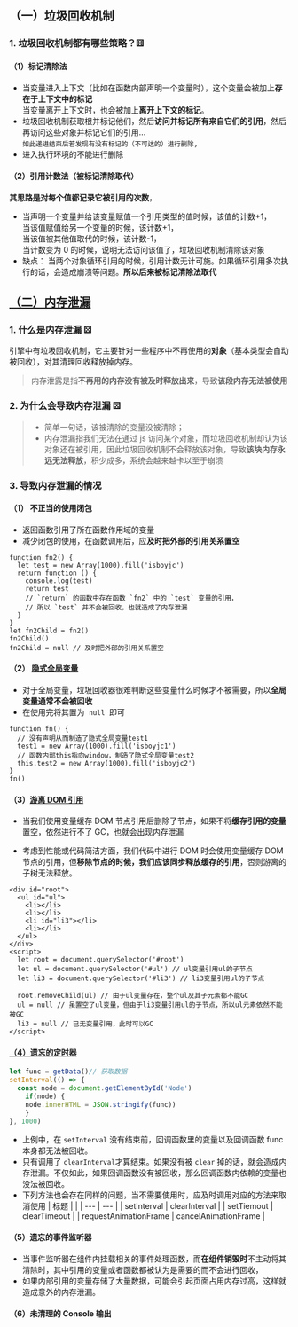 ## （一）垃圾回收机制

### 1. 垃圾回收机制都有哪些策略？⚄

#### （1）标记清除法

- 当变量进入上下文（比如在函数内部声明一个变量时），这个变量会被加上**存在于上下文中的标记**  
   当变量离开上下文时，也会被加上**离开上下文的标记**。
- 垃圾回收机制获取根并标记他们，然后**访问并标记所有来自它们的引用**，然后再访问这些对象并标记它们的引用…  
   `如此递进结束后若发现有没有标记的（不可达的）进行删除`，
- 进入执行环境的不能进行删除

#### （2）引用计数法（被标记清除取代）

**其思路是对每个值都记录它被引用的次数**，

- 当声明一个变量并给该变量赋值一个引用类型的值时候，该值的计数+1，  
  当该值赋值给另一个变量的时候，该计数+1，  
  当该值被其他值取代的时候，该计数-1，  
  当计数变为 0 的时候，说明无法访问该值了，垃圾回收机制清除该对象
- 缺点： 当两个对象循环引用的时候，引用计数无计可施。如果循环引用多次执行的话，会造成崩溃等问题。**所以后来被标记清除法取代**

## [（二）内存泄漏](https://juejin.cn/post/6984188410659340324)

### 1. 什么是内存泄漏 ⚄

引擎中有垃圾回收机制，它主要针对一些程序中不再使用的**对象**（基本类型会自动被回收），对其清理回收释放掉内存。

> 内存泄露是指**不再用的内存没有被及时释放出来**，导致**该段内存无法被使用**

### 2. 为什么会导致内存泄漏 ⚄

> - 简单一句话，该被清除的变量没被清除；
> - 内存泄漏指我们无法在通过 js 访问某个对象，而垃圾回收机制却认为该对象还在被引用，因此垃圾回收机制不会释放该对象，导致**该块内存永远无法释放**，积少成多，系统会越来越卡以至于崩溃

### 3. 导致内存泄漏的情况

#### （1） 不正当的使用闭包

- 返回函数引用了所在函数作用域的变量
- 减少闭包的使用，在函数调用后，应**及时把外部的引用关系置空**

```js{5,12}
function fn2() {
  let test = new Array(1000).fill('isboyjc')
  return function () {
    console.log(test)
    return test
    // `return` 的函数中存在函数 `fn2` 中的 `test` 变量的引用，
    // 所以 `test` 并不会被回收，也就造成了内存泄漏
  }
}
let fn2Child = fn2()
fn2Child()
fn2Child = null // 及时把外部的引用关系置空
```

#### （2） [隐式全局变量 ](https://juejin.cn/post/6984188410659340324#heading-4)

- 对于全局变量，垃圾回收器很难判断这些变量什么时候才不被需要，所以**全局变量通常不会被回收**
- 在使用完将其置为  `null`  即可

```js{3,5}
function fn() {
  // 没有声明从而制造了隐式全局变量test1
  test1 = new Array(1000).fill('isboyjc1')
  // 函数内部this指向window，制造了隐式全局变量test2
  this.test2 = new Array(1000).fill('isboyjc2')
}
fn()
```

#### （3）[游离 DOM 引用](https://juejin.cn/post/6984188410659340324#heading-5)

- 当我们使用变量缓存 DOM 节点引用后删除了节点，如果不将**缓存引用的变量**置空，依然进行不了 GC，也就会出现内存泄漏

- 考虑到性能或代码简洁方面，我们代码中进行 DOM 时会使用变量缓存 DOM 节点的引用，但**移除节点的时候，我们应该同步释放缓存的引用**，否则游离的子树无法释放。

```html{14,15,16}
<div id="root">
  <ul id="ul">
    <li></li>
    <li></li>
    <li id="li3"></li>
    <li></li>
  </ul>
</div>
<script>
  let root = document.querySelector('#root')
  let ul = document.querySelector('#ul') // ul变量引用ul的子节点
  let li3 = document.querySelector('#li3') // li3变量引用ul的子节点

  root.removeChild(ul) // 由于ul变量存在，整个ul及其子元素都不能GC
  ul = null // 虽置空了ul变量，但由于li3变量引用ul的子节点，所以ul元素依然不能被GC
  li3 = null // 已无变量引用，此时可以GC
</script>
```

#### [（4）遗忘的定时器](https://juejin.cn/post/6984188410659340324#heading-6)

```js
let func = getData()// 获取数据
setInterval(() => {
  const node = document.getElementById('Node')
	if(node) {
    node.innerHTML = JSON.stringify(func))
	}
}, 1000)
```

- 上例中，在 `setInterval` 没有结束前，回调函数里的变量以及回调函数 func 本身都无法被回收。
- 只有调用了 `clearInterval`才算结束。如果没有被 `clear` 掉的话，就会造成内存泄漏。不仅如此，如果回调函数没有被回收，那么回调函数内依赖的变量也没法被回收。
- 下列方法也会存在同样的问题，当不需要使用时，应及时调用对应的方法来取消使用
  | 标题 | |
  | --- | --- |
  | setInterval | clearInterval |
  | setTiemout | clearTimeout |
  | requestAnimationFrame | cancelAnimationFrame |

#### （5）遗忘的事件监听器

- 当事件监听器在组件内挂载相关的事件处理函数，而**在组件销毁时**不主动将其清除时，其中引用的变量或者函数都被认为是需要的而不会进行回收，
- 如果内部引用的变量存储了大量数据，可能会引起页面占用内存过高，这样就造成意外的内存泄漏。

#### （6）未清理的 Console 输出

<!-- #### （7）遗忘的 Map、Set 对象 ❓

#### （8）遗忘的监听者模式 ❓ -->

<!-- ### （三）~~[内存泄漏排查、定位与修复 ❓](https://juejin.cn/post/6984188410659340324#heading-11)~~ -->
